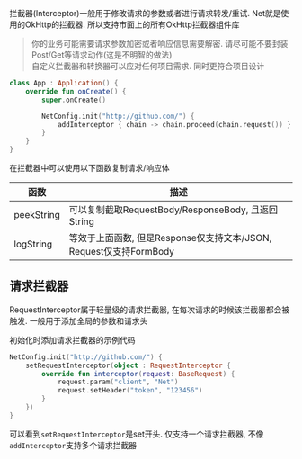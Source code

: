 拦截器(Interceptor)一般用于修改请求的参数或者进行请求转发/重试. Net就是使用的OkHttp的拦截器. 所以支持市面上的所有OkHttp拦截器组件库
<br>

> 你的业务可能需要请求参数加密或者响应信息需要解密. 请尽可能不要封装Post/Get等请求动作(这是不明智的做法) <br>
  自定义拦截器和转换器可以应对任何项目需求. 同时更符合项目设计


```kotlin
class App : Application() {
    override fun onCreate() {
        super.onCreate()

        NetConfig.init("http://github.com/") {
            addInterceptor { chain -> chain.proceed(chain.request()) }
        }
    }
}
```

在拦截器中可以使用以下函数复制请求/响应体

| 函数 | 描述 |
|-|-|
| peekString | 可以复制截取RequestBody/ResponseBody, 且返回String |
| logString | 等效于上面函数, 但是Response仅支持文本/JSON, Request仅支持FormBody |

## 请求拦截器

RequestInterceptor属于轻量级的请求拦截器, 在每次请求的时候该拦截器都会被触发. 一般用于添加全局的参数和请求头

初始化时添加请求拦截器的示例代码

```kotlin
NetConfig.init("http://github.com/") {
    setRequestInterceptor(object : RequestInterceptor {
        override fun interceptor(request: BaseRequest) {
            request.param("client", "Net")
            request.setHeader("token", "123456")
        }
    })
}
```

可以看到`setRequestInterceptor`是set开头. 仅支持一个请求拦截器, 不像`addInterceptor`支持多个请求拦截器